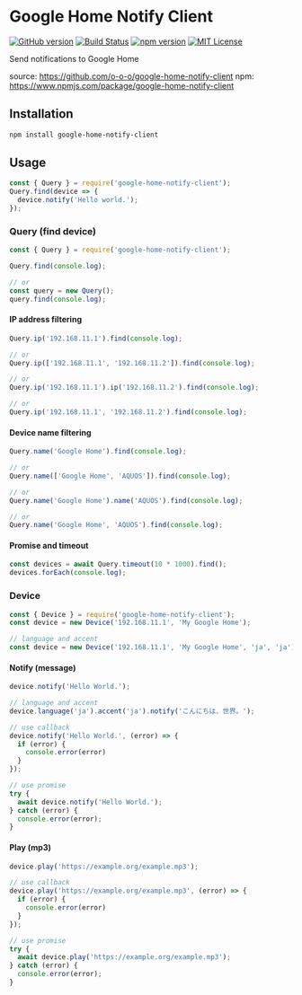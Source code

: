 # Google Home Notify Client

[![GitHub version](https://badge.fury.io/gh/o-o-o%2Fgoogle-home-notify-client.svg)](https://badge.fury.io/gh/o-o-o%2Fgoogle-home-notify-client) [![Build Status](https://travis-ci.org/o-o-o/google-home-notify-client.svg?branch=master)](https://travis-ci.org/o-o-o/google-home-notify-client) [![npm version](https://badge.fury.io/js/google-home-notify-client.svg)](https://badge.fury.io/js/google-home-notify-client) [![MIT License](http://img.shields.io/badge/license-MIT-blue.svg?style=flat)](LICENSE)

Send notifications to Google Home

source: https://github.com/o-o-o/google-home-notify-client
npm: https://www.npmjs.com/package/google-home-notify-client


## Installation

```sh
npm install google-home-notify-client
```

## Usage

```javascript
const { Query } = require('google-home-notify-client');
Query.find(device => {
  device.notify('Hello world.');
});
```


### Query (find device)

```javascript
const { Query } = require('google-home-notify-client');

Query.find(console.log);

// or
const query = new Query();
query.find(console.log);
```

#### IP address filtering

```javascript
Query.ip('192.168.11.1').find(console.log);

// or
Query.ip(['192.168.11.1', '192.168.11.2']).find(console.log);

// or
Query.ip('192.168.11.1').ip('192.168.11.2').find(console.log);

// or
Query.ip('192.168.11.1', '192.168.11.2').find(console.log);
```

#### Device name filtering

```javascript
Query.name('Google Home').find(console.log);

// or
Query.name(['Google Home', 'AQUOS']).find(console.log);

// or
Query.name('Google Home').name('AQUOS').find(console.log);

// or
Query.name('Google Home', 'AQUOS').find(console.log);
```

#### Promise and timeout

```javascript
const devices = await Query.timeout(10 * 1000).find();
devices.forEach(console.log);
```

### Device

```javascript
const { Device } = require('google-home-notify-client');
const device = new Device('192.168.11.1', 'My Google Home');

// language and accent
const device = new Device('192.168.11.1', 'My Google Home', 'ja', 'ja');
```

#### Notify (message)

```javascript
device.notify('Hello World.');

// language and accent
device.language('ja').accent('ja').notify('こんにちは、世界。');

// use callback
device.notify('Hello World.', (error) => {
  if (error) {
    console.error(error)
  }
});

// use promise
try {
  await device.notify('Hello World.');
} catch (error) {
  console.error(error);
}
```

#### Play (mp3)

```javascript
device.play('https://example.org/example.mp3');

// use callback
device.play('https://example.org/example.mp3', (error) => {
  if (error) {
    console.error(error)
  }
});

// use promise
try {
  await device.play('https://example.org/example.mp3');
} catch (error) {
  console.error(error);
}
```